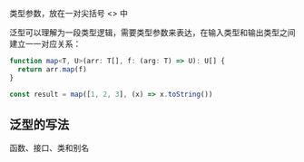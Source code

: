 类型参数，放在一对尖括号 <> 中

泛型可以理解为一段类型逻辑，需要类型参数来表达，在输入类型和输出类型之间建立一一对应关系：

```ts
function map<T, U>(arr: T[], f: (arg: T) => U): U[] {
  return arr.map(f)
}

const result = map([1, 2, 3], (x) => x.toString())
```

## 泛型的写法

函数、接口、类和别名
